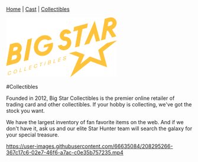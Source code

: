 [Home](README.md) | [Cast](Cast.md) | [Collectibles](Collectibles.md)

<img src="images/logo_bigstar.svg" alt="Stargazers Logo" style="width: 300px;">

#Collectibles

Founded in 2012, Big Star Collectibles is the premier online retailer of trading card and other collectibles. If your hobby is collecting, we've got the stock you want.

We have the largest inventory of fan favorite items on the web. And if we don't have it, ask us and our elite Star Hunter team will search the galaxy for your special treasure.

https://user-images.githubusercontent.com/66635084/208295266-367c17c6-02e7-46f6-a7ac-c0e35b757235.mp4

